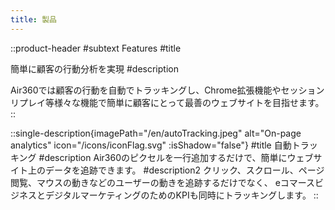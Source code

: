 ```yaml
---
title: 製品
---
```


::product-header
#subtext
Features
#title
<!-- シンプルな機能。驚きの結果。 -->
簡単に顧客の行動分析を実現
#description
<!-- 複雑で終わりのない分析レポートにうんざりしていませんか？Air360はより多くの収益を上げるための隠れたインサイトを発見するお手伝いをします。 -->
<span class="sm:inline-block">Air360では顧客の行動を自動でトラッキングし、</span><span class="sm:inline-block">Chrome拡張機能やセッションリプレイ等様々な機能で</span><span class="sm:inline-block">簡単に顧客にとって最善のウェブサイトを目指せます。</span>
::

::single-description{imagePath="/en/autoTracking.jpeg" alt="On-page analytics" icon="/icons/iconFlag.svg" :isShadow="false"}
#title
自動トラッキング
#description
Air360のピクセルを一行追加するだけで、簡単にウェブサイト上のデータを追跡できます。
#description2
クリック、スクロール、ページ閲覧、マウスの動きなどのユーザーの動きを追跡するだけでなく、 eコマースビジネスとデジタルマーケティングのためのKPIも同時にトラッキングします。
::
